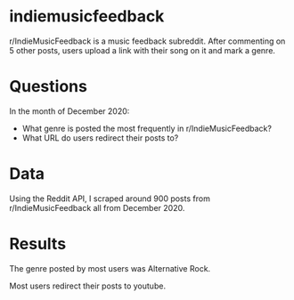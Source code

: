 # indiemusicfeedback
r/IndieMusicFeedback is a music feedback subreddit. After commenting on 5 other posts, users upload a link with their song on it and mark a genre.
# Questions
In the month of December 2020:
  - What genre is posted the most frequently in r/IndieMusicFeedback?
  - What URL do users redirect their posts to?
# Data
Using the Reddit API, I scraped around 900 posts from r/IndieMusicFeedback all from December 2020.
# Results
The genre posted by most users was Alternative Rock.

Most users redirect their posts to youtube.




